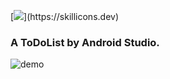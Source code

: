  [![](https://skillicons.dev/icons?i=androidstudio,)](https://skillicons.dev)
### A ToDoList by Android Studio.
![demo](https://cdn.jsdelivr.net/gh/Nuyoahwjl/ToDoList/demo.gif)
